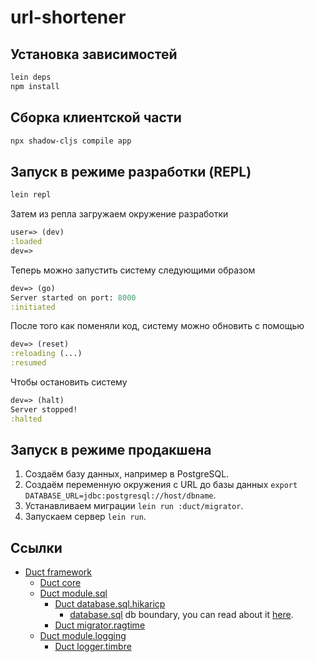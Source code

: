 # url-shortener

## Установка зависимостей

```bash
lein deps
npm install
```

## Сборка клиентской части

```bash
npx shadow-cljs compile app
```

## Запуск в режиме разработки (REPL)

```bash
lein repl
```

Затем из репла загружаем окружение разработки

```clojure
user=> (dev)
:loaded
dev=>
```

Теперь можно запустить систему следующими образом

```clojure
dev=> (go)
Server started on port: 8000
:initiated
```

После того как поменяли код, систему можно обновить с помощью

```clojure
dev=> (reset)
:reloading (...)
:resumed
```

Чтобы остановить систему

```clojure
dev=> (halt)
Server stopped!
:halted
```

## Запуск в режиме продакшена

1. Создаём базу данных, например в PostgreSQL.
2. Создаём переменную окружения с URL до базы данных `export DATABASE_URL=jdbc:postgresql://host/dbname`.
3. Устанавливаем миграции `lein run :duct/migrator`.
4. Запускаем сервер `lein run`.

## Ссылки

- [Duct framework](https://github.com/duct-framework/duct)
  - [Duct core](https://github.com/duct-framework/core)
  - [Duct module.sql](https://github.com/duct-framework/module.sql/)
    - [Duct database.sql.hikaricp](https://github.com/duct-framework/database.sql.hikaricp)
      - [database.sql](https://github.com/duct-framework/database.sql) db boundary, you can read about it [here](https://github.com/duct-framework/duct/wiki/Boundaries).
    - [Duct migrator.ragtime](https://github.com/duct-framework/migrator.ragtime)
  - [Duct module.logging](https://github.com/duct-framework/module.logging)
    - [Duct logger.timbre](https://github.com/duct-framework/logger.timbre)
